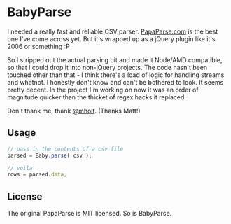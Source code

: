 BabyParse
=========

I needed a really fast and reliable CSV parser. [PapaParse.com](http://papaparse.com/#demo) is the best one I've come across yet. But it's wrapped up as a jQuery plugin like it's 2006 or something :P

So I stripped out the actual parsing bit and made it Node/AMD compatible, so that I could drop it into non-jQuery projects. The code hasn't been touched other than that - I think there's a load of logic for handling streams and whatnot. I honestly don't know and can't be bothered to look. It seems pretty decent. In the project I'm working on now it was an order of magnitude quicker than the thicket of regex hacks it replaced.

Don't thank me, thank [@mholt](https://github.com/mholt). (Thanks Matt!)



Usage
-----

```js
// pass in the contents of a csv file
parsed = Baby.parse( csv );

// voila
rows = parsed.data;
```


License
-------

The original PapaParse is MIT licensed. So is BabyParse.
